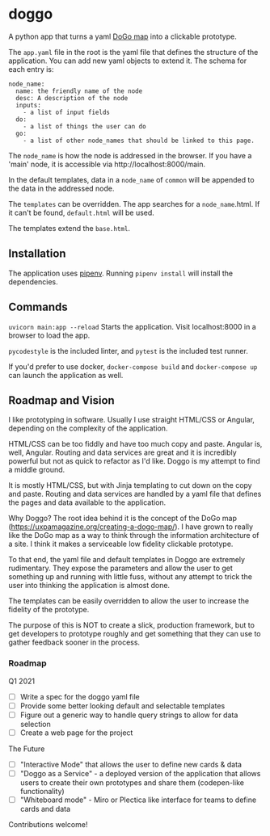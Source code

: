 # doggo
A python app that turns a yaml [DoGo map](https://uxpamagazine.org/creating-a-dogo-map/) into a clickable prototype.

The `app.yaml` file in the root is the yaml file that defines the structure of the application. You can add new yaml objects to extend it. The schema for each entry is:

```
node_name:
  name: the friendly name of the node
  desc: A description of the node
  inputs:
    - a list of input fields
  do:
    - a list of things the user can do
  go:
    - a list of other node_names that should be linked to this page.
```

The `node_name` is how the node is addressed in the browser. If you have a 'main' node, it is accessible via http://localhost:8000/main.

In the default templates, data in a `node_name` of `common` will be appended to the data in the addressed node.

The `templates` can be overridden. The app searches for a `node_name`.html. If it can't be found, `default.html` will be used.

The templates extend the `base.html`.

## Installation
The application uses [pipenv](https://pipenv.pypa.io/en/latest/). Running `pipenv install` will install the dependencies. 

## Commands

`uvicorn main:app --reload`
Starts the application. Visit localhost:8000 in a browser to load the app.

`pycodestyle` is the included linter, and `pytest` is the included test runner.

If you'd prefer to use docker, `docker-compose build` and `docker-compose up` can launch the application as well.


## Roadmap and Vision

I like prototyping in software. Usually I use straight HTML/CSS or Angular, depending on the complexity of the application.

HTML/CSS can be too fiddly and have too much copy and paste. Angular is, well, Angular. Routing and data services are great and it is incredibly powerful but not as quick to refactor as I'd like. Doggo is my attempt to find a middle ground.

It is mostly HTML/CSS, but with Jinja templating to cut down on the copy and paste. Routing and data services are handled by a yaml file that defines the pages and data available to the application.

Why Doggo? The root idea behind it is the concept of the DoGo map (https://uxpamagazine.org/creating-a-dogo-map/). I have grown to really like the DoGo map as a way to think through the information architecture of a site. I think it makes a serviceable low fidelity clickable prototype.

To that end, the yaml file and default templates in Doggo are extremely rudimentary. They expose the parameters and allow the user to get something up and running with little fuss, without any attempt to trick the user into thinking the application is almost done.

The templates can be easily overridden to allow the user to increase the fidelity of the prototype.

The purpose of this is NOT to create a slick, production framework, but to get developers to prototype roughly and get something that they can use to gather feedback sooner in the process.

### Roadmap

Q1 2021
- [ ] Write a spec for the doggo yaml file
- [ ] Provide some better looking default and selectable templates
- [ ] Figure out a generic way to handle query strings to allow for data selection
- [ ] Create a web page for the project

The Future
- [ ] "Interactive Mode" that allows the user to define new cards & data
- [ ] "Doggo as a Service" - a deployed version of the application that allows users to create their own prototypes and share them (codepen-like functionality)
- [ ] "Whiteboard mode" - Miro or Plectica like interface for teams to define cards and data

Contributions welcome!
